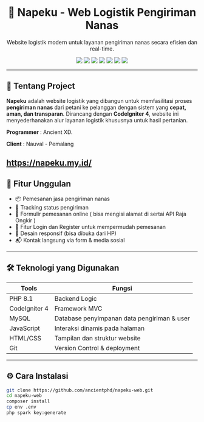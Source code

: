 <h1 align="center">🚚 Napeku - Web Logistik Pengiriman Nanas</h1>
<p align="center">Website logistik modern untuk layanan pengiriman nanas secara efisien dan real-time.</p>

<p align="center">
  <img src="https://img.shields.io/badge/PHP-8.1-blue?logo=php" />
  <img src="https://img.shields.io/badge/CodeIgniter-4-red?logo=codeigniter" />
  <img src="https://img.shields.io/badge/MySQL-Database-blue?logo=mysql" />
  <img src="https://img.shields.io/badge/JavaScript-Frontend-yellow?logo=javascript" />
  <img src="https://img.shields.io/badge/HTML5-Markup-orange?logo=html5" />
  <img src="https://img.shields.io/badge/CSS3-Responsive-blue?logo=css3" />
  <img src="https://img.shields.io/badge/Git-VersionControl-orange?logo=git" />
</p>

---

## 🍍 Tentang Project

**Napeku** adalah website logistik yang dibangun untuk memfasilitasi proses **pengiriman nanas** dari petani ke pelanggan dengan sistem yang **cepat, aman, dan transparan**. Dirancang dengan **CodeIgniter 4**, website ini menyederhanakan alur layanan logistik khususnya untuk hasil pertanian.

**Programmer**  : Ancient XD.

**Client**  : Nauval - Pemalang

https://napeku.my.id/
---

## 🚀 Fitur Unggulan

- 📦 Pemesanan jasa pengiriman nanas
- 🚛 Tracking status pengiriman
- 🧾 Formulir pemesanan online ( bisa mengisi alamat di sertai API Raja Ongkir )
- 👤 Fitur Login dan Register untuk mempermudah pemesanan
- 📱 Desain responsif (bisa dibuka dari HP)
- 📬 Kontak langsung via form & media sosial

---

## 🛠️ Teknologi yang Digunakan

| Tools | Fungsi |
|-------|--------|
| PHP 8.1 | Backend Logic |
| CodeIgniter 4 | Framework MVC |
| MySQL | Database penyimpanan data pengiriman & user |
| JavaScript | Interaksi dinamis pada halaman |
| HTML/CSS | Tampilan dan struktur website |
| Git | Version Control & deployment |

---

## ⚙️ Cara Instalasi

```bash
git clone https://github.com/ancientphd/napeku-web.git
cd napeku-web
composer install
cp env .env
php spark key:generate
